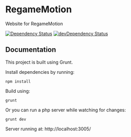 # RegameMotion

Website for RegameMotion

[![Dependency Status](https://david-dm.org/isenhard/motionphysio.svg)](https://david-dm.org/isenhard/motionphysio)
[![devDependency Status](https://david-dm.org/isenhard/motionphysio/dev-status.svg)](https://david-dm.org/isenhard/motionphysio#info=devDependencies)

## Documentation

This project is built using Grunt.

Install dependencies by running:

    npm install

Build using:

    grunt

Or you can run a php server while watching for changes:

    grunt dev

Server running at: http://localhost:3005/
